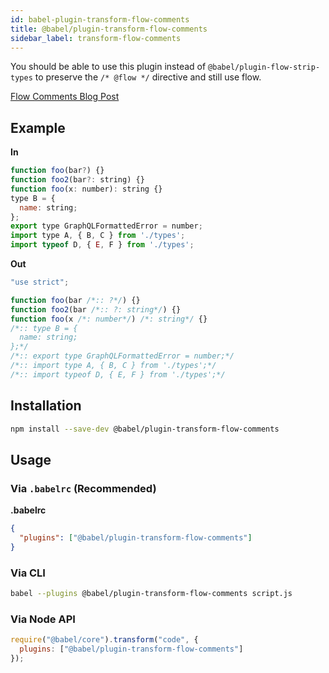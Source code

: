 ```yaml
---
id: babel-plugin-transform-flow-comments
title: @babel/plugin-transform-flow-comments
sidebar_label: transform-flow-comments
---
```


You should be able to use this plugin instead of `@babel/plugin-flow-strip-types` to preserve the `/* @flow */` directive and still use flow.

[Flow Comments Blog Post](https://flow.org/blog/2015/02/20/Flow-Comments.html)

## Example

**In**

```javascript
function foo(bar?) {}
function foo2(bar?: string) {}
function foo(x: number): string {}
type B = {
  name: string;
};
export type GraphQLFormattedError = number;
import type A, { B, C } from './types';
import typeof D, { E, F } from './types';
```

**Out**

```javascript
"use strict";

function foo(bar /*:: ?*/) {}
function foo2(bar /*:: ?: string*/) {}
function foo(x /*: number*/) /*: string*/ {}
/*:: type B = {
  name: string;
};*/
/*:: export type GraphQLFormattedError = number;*/
/*:: import type A, { B, C } from './types';*/
/*:: import typeof D, { E, F } from './types';*/
```

## Installation

```sh
npm install --save-dev @babel/plugin-transform-flow-comments
```

## Usage

### Via `.babelrc` (Recommended)

**.babelrc**

```json
{
  "plugins": ["@babel/plugin-transform-flow-comments"]
}
```

### Via CLI

```sh
babel --plugins @babel/plugin-transform-flow-comments script.js
```

### Via Node API

```javascript
require("@babel/core").transform("code", {
  plugins: ["@babel/plugin-transform-flow-comments"]
});
```

